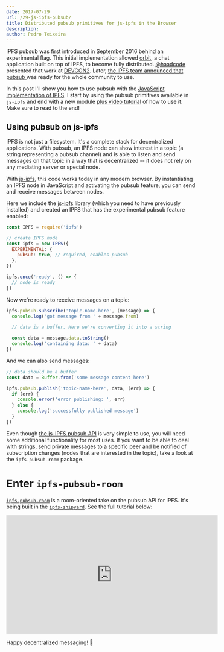 ```yaml
---
date: 2017-07-29
url: /29-js-ipfs-pubsub/
title: Distributed pubsub primitives for js-ipfs in the Browser
description:
author: Pedro Teixeira
---
```


IPFS pubsub was first introduced in September 2016 behind an experimental flag. This initial implementation allowed [orbit](https://orbit.chat/), a chat application built on top of IPFS, to become fully distributed. [@haadcode](https://github.com/haadcode) presented that work at [DEVCON2](https://www.youtube.com/watch?v=vQrbxyDPSXg). Later, [the IPFS team announced that pubsub ](https://ipfs.io/blog/25-pubsub) was ready for the whole community to use.

In this post I'll show you how to use pubsub with the [JavaScript implementation of IPFS](https://github.com/ipfs/js-ipfs). I start by using the pubsub primitives available in `js-ipfs` and end with a new module [plus video tutorial](https://youtu.be/Nv_Teb--1zg) of how to use it. Make sure to read to the end!

## Using pubsub on js-ipfs

IPFS is not just a filesystem. It's a complete stack for decentralized applications. With pubsub, an IPFS node can show interest in a topic (a string representing a pubsub channel) and is able to listen and send messages on that topic in a way that is decentralized -- it does not rely on any mediating server or special node.

With [js-ipfs](https://github.com/ipfs/js-ipfs), this code works today in any modern browser. By instantiating an IPFS node in JavaScript and activating the pubsub feature, you can send and receive messages between nodes.

Here we include the [js-ipfs](https://github.com/ipfs/js-ipfs) library (which you need to have previously installed) and created an IPFS that has the experimental pubsub feature enabled:

```js
const IPFS = require('ipfs')

// create IPFS node
const ipfs = new IPFS({
  EXPERIMENTAL: {
    pubsub: true, // required, enables pubsub
  },
})

ipfs.once('ready', () => {
  // node is ready
})
```

Now we're ready to receive messages on a topic:

```js
ipfs.pubsub.subscribe('topic-name-here', (message) => {
  console.log('got message from ' + message.from)

  // data is a buffer. Here we're converting it into a string

  const data = message.data.toString()
  console.log('containing data: ' + data)
})
```

And we can also send messages:

```js
// data should be a buffer
const data = Buffer.from('some message content here')

ipfs.pubsub.publish('topic-name-here', data, (err) => {
  if (err) {
    console.error('error publishing: ', err)
  } else {
    console.log('successfully published message')
  }
})
```

Even though [the js-IPFS pubsub API](https://github.com/ipfs/interface-ipfs-core/tree/master/API/pubsub#pubsub-api) is very simple to use, you will need some additional functionality for most uses. If you want to be able to deal with strings, send private messages to a specific peer and be notified of subscription changes (nodes that are interested in the topic), take a look at the `ipfs-pubsub-room` package.

# Enter `ipfs-pubsub-room`

[`ipfs-pubsub-room`](https://github.com/ipfs-shipyard/ipfs-pubsub-room) is a room-oriented take on the pubsub API for IPFS. It's being built in the [`ipfs-shipyard`](https://github.com/ipfs-shipyard). See the full tutorial below:

<iframe width="560" height="315" src="https://www.youtube.com/embed/Nv_Teb--1zg" frameborder="0" allowfullscreen></iframe>

Happy decentralized messaging! 🎉
